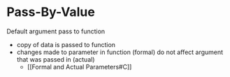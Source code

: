 # Pass-By-Value 

Default argument pass to function

- copy of data is passed to function
- changes made to parameter in function (formal) do not affect argument that was passed in (actual)
	- [[Formal and Actual Parameters#C]]